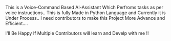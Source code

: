 This is a Voice-Command Based AI-Assistant 
Which Perfroms tasks as per voice instructions..
This is fully Made in Python Language and Currently it is Under Process..
I need contributors to make this Project More Advance and Efficient....

I'll Be Happy If Multiple Contributors will learn and Develp with me !!
